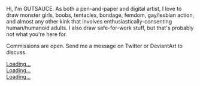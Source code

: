 Hi, I'm GUTSAUCE. As both a pen-and-paper and digital artist, I love to draw monster girls, boobs, tentacles, bondage, femdom, gay/lesbian action, and almost any other kink that involves enthusiastically-consenting human/humanoid adults. I also draw safe-for-work stuff, but that's probably not what you're here for.

Commissions are open. Send me a message on Twitter or DeviantArt to discuss.

<script width="400px" src="https://gumroad.com/js/gumroad-embed.js"></script>
<div class="gumroad-product-embed" data-gumroad-product-id="ekxeA"><a href="https://gumroad.com/l/ekxeA">Loading...</a></div>
<script width="400px" src="https://gumroad.com/js/gumroad-embed.js"></script>
<div class="gumroad-product-embed" data-gumroad-product-id="qqvek"><a href="https://gumroad.com/l/qqvek">Loading...</a></div>
<script width="400px" src="https://gumroad.com/js/gumroad-embed.js"></script>
<div class="gumroad-product-embed" data-gumroad-product-id="cUMdr"><a href="https://gumroad.com/l/cUMdr">Loading...</a></div>
